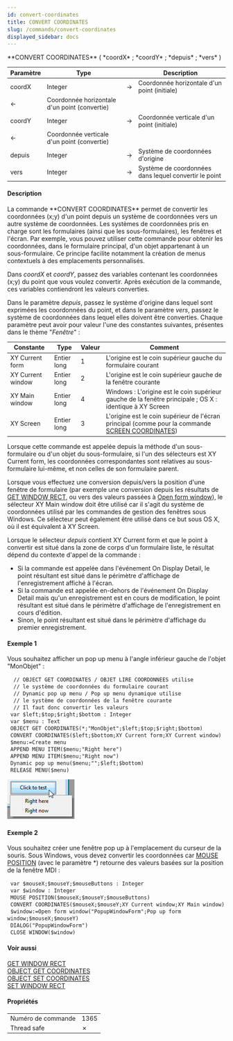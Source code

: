 ```yaml
---
id: convert-coordinates
title: CONVERT COORDINATES
slug: /commands/convert-coordinates
displayed_sidebar: docs
---
```


<!--REF #_command_.CONVERT COORDINATES.Syntax-->**CONVERT COORDINATES** ( *coordX* ; *coordY* ; *depuis* ; *vers* )<!-- END REF-->
<!--REF #_command_.CONVERT COORDINATES.Params-->
| Paramètre | Type |  | Description |
| --- | --- | --- | --- |
| coordX | Integer | &#8594;  | Coordonnée horizontale d'un point (initiale) |
| &#8592; | Coordonnée horizontale d'un point (convertie) |
| coordY | Integer | &#8594;  | Coordonnée verticale d'un point (initiale) |
| &#8592; | Coordonnée verticale d'un point (convertie) |
| depuis | Integer | &#8594;  | Système de coordonnées d'origine |
| vers | Integer | &#8594;  | Système de coordonnées dans lequel convertir le point |

<!-- END REF-->

#### Description 

<!--REF #_command_.CONVERT COORDINATES.Summary-->La commande **CONVERT COORDINATES** permet de convertir les coordonnées (x;y) d'un point depuis un système de coordonnées vers un autre système de coordonnées.<!-- END REF--> Les systèmes de coordonnées pris en charge sont les formulaires (ainsi que les sous-formulaires), les fenêtres et l'écran. Par exemple, vous pouvez utiliser cette commande pour obtenir les coordonnées, dans le formulaire principal, d'un objet appartenant à un sous-formulaire. Ce principe facilite notamment la création de menus contextuels à des emplacements personnalisés. 

Dans *coordX* et *coordY*, passez des variables contenant les coordonnées (x;y) du point que vous voulez convertir. Après exécution de la commande, ces variables contiendront les valeurs converties.

Dans le paramètre *depuis*, passez le système d'origine dans lequel sont exprimées les coordonnées du point, et dans le paramètre *vers*, passez le système de coordonnées dans lequel elles doivent être converties. Chaque paramètre peut avoir pour valeur l'une des constantes suivantes, présentes dans le thème "*Fenêtre*" :

| Constante         | Type        | Valeur | Comment                                                                                                                   |
| ----------------- | ----------- | ------ | ------------------------------------------------------------------------------------------------------------------------- |
| XY Current form   | Entier long | 1      | L'origine est le coin supérieur gauche du formulaire courant                                                              |
| XY Current window | Entier long | 2      | L'origine est le coin supérieur gauche de la fenêtre courante                                                             |
| XY Main window    | Entier long | 4      | Windows : L'origine est le coin supérieur gauche de la fenêtre principale ; OS X : identique à XY Screen                  |
| XY Screen         | Entier long | 3      | L'origine est le coin supérieur de l'écran principal (comme pour la commande [SCREEN COORDINATES](screen-coordinates.md)) |

Lorsque cette commande est appelée depuis la méthode d'un sous-formulaire ou d'un objet du sous-formulaire, si l'un des sélecteurs est XY Current form, les coordonnées correspondantes sont relatives au sous-formulaire lui-même, et non celles de son formulaire parent. 

Lorsque vous effectuez une conversion depuis/vers la position d'une fenêtre de formulaire (par exemple une conversion depuis les résultats de [GET WINDOW RECT](get-window-rect.md), ou vers des valeurs passées à [Open form window](open-form-window.md)), le sélecteur XY Main window doit être utilisé car il s'agit du système de coordonnées utilisé par les commandes de gestion des fenêtres sous Windows. Ce sélecteur peut également être utilisé dans ce but sous OS X, où il est équivalent à XY Screen.

Lorsque le sélecteur *depuis* contient XY Current form et que le point à convertir est situé dans la zone de corps d'un formulaire liste, le résultat dépend du contexte d'appel de la commande : 

* Si la commande est appelée dans l'événement On Display Detail, le point résultant est situé dans le périmètre d'affichage de l'enregistrement affiché à l'écran.
* Si la commande est appelée en-dehors de l'événement On Display Detail mais qu'un enregistrement est en cours de modification, le point résultant est situé dans le périmètre d'affichage de l'enregistrement en cours d'édition.
* Sinon, le point résultant est situé dans le périmètre d'affichage du premier enregistrement.

#### Exemple 1 

Vous souhaitez afficher un pop up menu à l'angle inférieur gauche de l'objet "MonObjet" :

```4d
  // OBJECT GET COORDINATES / OBJET LIRE COORDONNEES utilise
  // le système de coordonnées du formulaire courant
  // Dynamic pop up menu / Pop up menu dynamique utilise
  // le système de coordonnées de la fenêtre courante
  // Il faut donc convertir les valeurs
 var $left;$top;$right;$bottom : Integer
 var $menu : Text
 OBJECT GET COORDINATES(*;"MonObjet";$left;$top;$right;$bottom)
 CONVERT COORDINATES($left;$bottom;XY Current form;XY Current window)
 $menu:=Create menu
 APPEND MENU ITEM($menu;"Right here")
 APPEND MENU ITEM($menu;"Right now")
 Dynamic pop up menu($menu;"";$left;$bottom)
 RELEASE MENU($menu)
```

![](../assets/en/commands/pict2678144.en.png)

#### Exemple 2 

Vous souhaitez créer une fenêtre pop up à l'emplacement du curseur de la souris. Sous Windows, vous devez convertir les coordonnées car [MOUSE POSITION](mouse-position.md) (avec le paramètre \*) retourne des valeurs basées sur la position de la fenêtre MDI :

```4d
 var $mouseX;$mouseY;$mouseButtons : Integer
 var $window : Integer
 MOUSE POSITION($mouseX;$mouseY;$mouseButtons)
 CONVERT COORDINATES($mouseX;$mouseY;XY Current window;XY Main window)
 $window:=Open form window("PopupWindowForm";Pop up form window;$mouseX;$mouseY)
 DIALOG("PopupWindowForm")
 CLOSE WINDOW($window)
```

#### Voir aussi 

[GET WINDOW RECT](get-window-rect.md)  
[OBJECT GET COORDINATES](object-get-coordinates.md)  
[OBJECT SET COORDINATES](object-set-coordinates.md)  
[SET WINDOW RECT](set-window-rect.md)  

#### Propriétés

|  |  |
| --- | --- |
| Numéro de commande | 1365 |
| Thread safe | &cross; |



